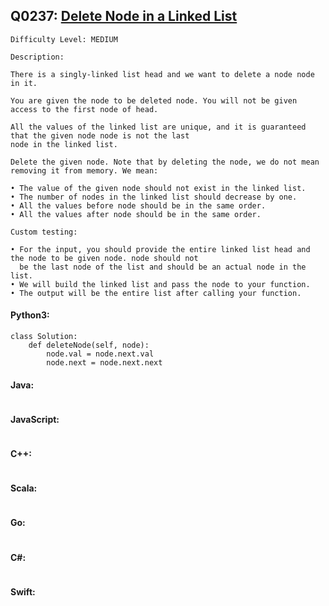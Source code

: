 ## Q0237: [Delete Node in a Linked List](https://leetcode.com/problems/delete-node-in-a-linked-list/)

```
Difficulty Level: MEDIUM
```

```
Description:

There is a singly-linked list head and we want to delete a node node in it.

You are given the node to be deleted node. You will not be given access to the first node of head.

All the values of the linked list are unique, and it is guaranteed that the given node node is not the last
node in the linked list.

Delete the given node. Note that by deleting the node, we do not mean removing it from memory. We mean:

• The value of the given node should not exist in the linked list.
• The number of nodes in the linked list should decrease by one.
• All the values before node should be in the same order.
• All the values after node should be in the same order.

Custom testing:

• For the input, you should provide the entire linked list head and the node to be given node. node should not
  be the last node of the list and should be an actual node in the list.
• We will build the linked list and pass the node to your function.
• The output will be the entire list after calling your function.

```

#### Python3:

```
class Solution:
    def deleteNode(self, node):
        node.val = node.next.val
        node.next = node.next.next
```

#### Java:

```

```

#### JavaScript:

```

```

#### C++:

```

```

#### Scala:

```

```

#### Go:

```

```

#### C#:

```

```

#### Swift:

```

```